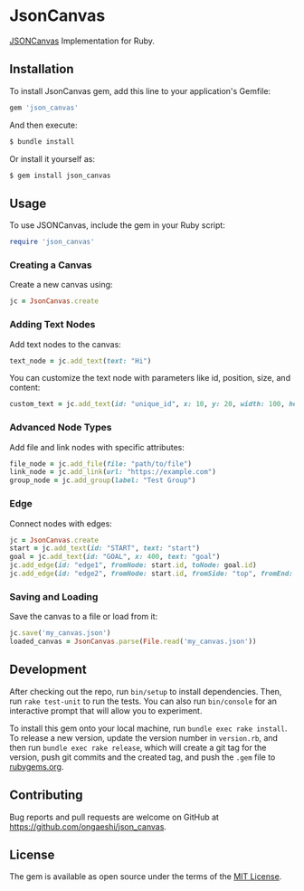 # JsonCanvas

[JSONCanvas](https://jsoncanvas.org/spec/1.0/) Implementation for Ruby.

## Installation

To install JsonCanvas gem, add this line to your application's Gemfile:

```bash
gem 'json_canvas'
```

And then execute:

```bash
$ bundle install
```

Or install it yourself as:

```bash
$ gem install json_canvas
```

## Usage


To use JSONCanvas, include the gem in your Ruby script:

```ruby
require 'json_canvas'
```

### Creating a Canvas

Create a new canvas using:

```ruby
jc = JsonCanvas.create
```

### Adding Text Nodes

Add text nodes to the canvas:

```ruby
text_node = jc.add_text(text: "Hi")
```

You can customize the text node with parameters like id, position, size, and content:

```ruby
custom_text = jc.add_text(id: "unique_id", x: 10, y: 20, width: 100, height: 200, text: "Hello World")
```

### Advanced Node Types

Add file and link nodes with specific attributes:

```ruby
file_node = jc.add_file(file: "path/to/file")
link_node = jc.add_link(url: "https://example.com")
group_node = jc.add_group(label: "Test Group")
```

### Edge

Connect nodes with edges:

```ruby
jc = JsonCanvas.create
start = jc.add_text(id: "START", text: "start")
goal = jc.add_text(id: "GOAL", x: 400, text: "goal")
jc.add_edge(id: "edge1", fromNode: start.id, toNode: goal.id)
jc.add_edge(id: "edge2", fromNode: start.id, fromSide: "top", fromEnd: "arrow", toNode: goal.id, toSide: "bottom", toEnd: "arrow", color: "2", label: "HELLO")
```

### Saving and Loading
Save the canvas to a file or load from it:

```ruby
jc.save('my_canvas.json')
loaded_canvas = JsonCanvas.parse(File.read('my_canvas.json'))
```

## Development

After checking out the repo, run `bin/setup` to install dependencies. Then, run `rake test-unit` to run the tests. You can also run `bin/console` for an interactive prompt that will allow you to experiment.

To install this gem onto your local machine, run `bundle exec rake install`. To release a new version, update the version number in `version.rb`, and then run `bundle exec rake release`, which will create a git tag for the version, push git commits and the created tag, and push the `.gem` file to [rubygems.org](https://rubygems.org).

## Contributing

Bug reports and pull requests are welcome on GitHub at https://github.com/ongaeshi/json_canvas.

## License

The gem is available as open source under the terms of the [MIT License](https://opensource.org/licenses/MIT).
